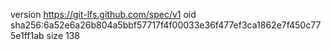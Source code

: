 version https://git-lfs.github.com/spec/v1
oid sha256:6a52e6a26b804a5bbf57717f4f00033e36f477ef3ca1862e7f450c775e1ff1ab
size 138
